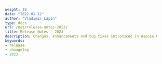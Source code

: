 ```yaml
---
weight: 18
date: "2022-01-12"
author: "Vladimir Lapin"
type: docs
url: /net/release-notes-2023/
title: Release Notes - 2023
description: Changes, enhancements and bug fixes introduced in Aspose.OCR for .NET releases in 2023.
keywords:
- release
- changelog
- 2023
---
```


